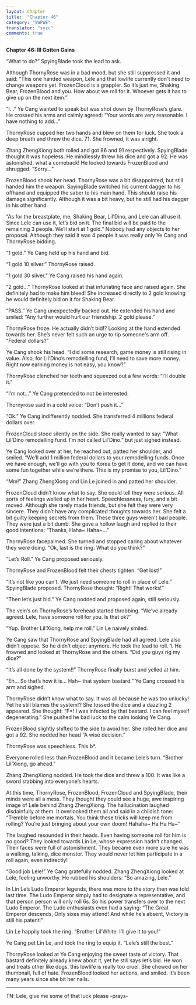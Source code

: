 ```yaml
---
layout: chapter
title:  "Chapter 46"
category: "VWPWE"
translator: "syzc"
comments: true
---
```


**Chapter 46: Ill Gotten Gains**
 
“What to do?” SpyingBlade took the lead to ask.
 
Although ThornyRose was in a bad mood, but she still suppressed it and said: “This one handed weapon, Lele and that lowlife currently don't need to change weapons yet. FrozenCloud is a grappler. So it’s just me, Shaking Bear, FrozenBlood and you. How about we roll for it. Whoever gets it has to give up on the next item.”
 
“I...” Ye Cang wanted to speak but was shot down by ThornyRose’s glare. He crossed his arms and calmly agreed: “Your words are very reasonable. I have nothing to add...”
 
ThornyRose cupped her two hands and blew on them for luck. She took a deep breath and threw the dice. 71. She frowned, it was alright.
 
Zhang ZhengXiong both rolled and got 86 and 91 respectively. SpyingBlade thought it was hopeless. He mindlessly threw his dice and got a 92. He was astonished, what a comeback! He looked towards FrozenBlood and shrugged. “Sorry...”
 
FrozenBlood shook her head. ThornyRose was a bit disappointed, but still handed him the weapon. SpyingBlade switched his current dagger to his offhand and equipped the saber to his main hand. This should raise his damage significantly. Although it was a bit heavy, but he still had his dagger in his other hand.
 
“As for the breastplate, me, Shaking Bear, Lil’Dino, and Lele can all use it. Since Lele can use it, let’s bid on it. The final bid will be paid to the remaining 3 people. We’ll start at 1 gold.” Nobody had any objects to her proposal. Although they said it was 4 people it was really only Ye Cang and ThornyRose bidding.
 
“1 gold.” Ye Cang held up his hand and bid.
 
“1 gold 10 silver.” ThornyRose raised.
 
“1 gold 30 silver.” Ye Cang raised his hand again.
 
“2 gold...” ThornyRose looked at that infuriating face and raised again. She definitely had to make him bleed! She increased directly to 2 gold knowing he would definitely bid on it for Shaking Bear. 
 
“PASS.” Ye Cang unexpectedly backed out. He extended his hand and smiled: “Any further would hurt our friendship. 2 gold please.”
 
ThornyRose froze. He actually didn’t bid!? Looking at the hand extended towards her. She’s never felt such an urge to rip someone's arm off. “Federal dollars?”
 
Ye Cang shook his head. “I did some research, game money is still rising in value. Also, for Lil’Dino’s remodelling fund, I’ll need to save more money. Right now earning money is not easy, you know?”
 
ThornyRose clenched her teeth and squeezed out a few words: “I’ll double it.”
 
“I’m not...” Ye Cang pretended to not be interested.
 
Thornyrose said in a cold voice: “Don’t push it...”
 
“Ok.” Ye Cang indifferently nodded. She transferred 4 millions federal dollars over.
 
FrozenCloud stood silently on the side. She really wanted to say: “What Lil’Dino remodelling fund. I’m not called Lil’Dino.” but just sighed instead.
 
Ye Cang looked over at her, he reached out, patted her shoulder, and smiled. “We’ll add 1 million federal dollars to your remodelling funds. Once we have enough, we’ll go with you to Korea to get it done, and we can have some fun together while we’re there. This is my promise to you, Lil’Dino.”
 
“Mm!” Zhang ZhengXiong and Lin Le joined in and patted her shoulder.
 
FrozenCloud didn’t know what to say. She could tell they were serious. All sorts of feelings welled up in her heart. Speechlessness, fury, and a bit moved. Although she rarely made friends, but she felt they were very sincere. They didn’t have any complicated thoughts towards her. She felt a bit guilty keeping secrets from them. These three guys weren’t bad people. They were just a bit dumb. She gave a hollow laugh and replied to their good intentions: “Thanks, Haha~ Haha~...”
 
ThornyRose facepalmed. She turned and stopped caring about whatever they were doing. “Ok, last is the ring. What do you think?”
 
“Let’s Roll.” Ye Cang proposed seriously.
 
ThornyRose and FrozenBlood felt their chests tighten. “Get lost!”
 
“It’s not like you can’t. We just need someone to roll in place of Lele.” SpyingBlade proposed. ThornyRose thought: “Right! That works!”
 
“Then let’s just bid.” Ye Cang nodded and proposed again, still seriously.
 
The vein’s on ThornyRose’s forehead started throbbing. “We’ve already agreed. Lele, have someone roll for you. Is that ok?”
 
“Yup. Brother Lil’Xiong, help me roll.” Lin Le naively smiled.
 
Ye Cang saw that ThornyRose and SpyingBlade had all agreed. Lele also didn’t oppose. So he didn’t object anymore. He took the lead to roll. 1. He frowned and looked at ThornyRose and the others. “Did you guys rig my dice?”
 
“It’s all done by the system!!” ThornyRose finally burst and yelled at him.
 
“Eh... So that’s how it is... Hah~ that system bastard.” Ye Cang crossed his arm and sighed.
 
ThornyRose didn’t know what to say. It was all because he was too unlucky! Yet he still blames the system!? She tossed the dice and a dazzling 2 appeared. She thought: “F\*! I was infected by that bastard. I can feel myself degenerating.” She pushed he bad luck to the calm looking Ye Cang.
 
FrozenBlood slightly shifted to the side to avoid her. She rolled her dice and got a 92. She nodded her head “A wise decision.”
 
ThornyRose was speechless. This b\*.
 
Everyone rolled less than FrozenBlood and it became Lele’s turn. “Brother Lil’Xiong, go ahead.”
 
Zhang ZhengXiong nodded. He took the dice and threw a 100. It was like a sword stabbing into everyone’s hearts. 
 
At this time, ThornyRose, FrozenBlood, FrozenCloud and SpyingBlade, their minds were all a mess. They thought they could see a huge, awe inspiring image of Lele behind Zhang ZhengXiong. The hallucination laughed disdainfully at them. It overlooked them all and said in a childish tone: “Tremble before me mortals. You think these tricks will keep me from rolling? You’re just bringing about your own doom! Hahaha~ Ha Ha Ha~”
 
The laughed resounded in their heads. Even having someone roll for him is no good? They looked towards Lin Le, whose expression hadn’t changed. Their faces were full of astonishment. They became even more sure he was a walking, talking, dice monster. They would never let him participate in a roll again, even indirectly!
 
“Good job Lele!” Ye Cang gratefully nodded. Zhang ZhengXiong looked at Lele, feeling unworthy. He rubbed his shoulders: “So amazing, Lele.”
 
In Lin Le’s Ludo Emperor legends, there was more to the story then was told last time. The Ludo Emperor simply had to designate a representative, and that person person will only roll 6s. So his power transfers over to the next Ludo Emperor. The Ludo enthusiasts even had a saying: “The Great Emperor descends, Only sixes may attend! And while he’s absent, Victory is still his patent!”
 
Lin Le happily took the ring. “Brother Lil’White. I’ll give it to you!”
 
Ye Cang pet Lin Le, and took the ring to equip it. “Lele’s still the best.”
 
ThornyRose looked at Ye Cang enjoying the sweet taste of victory. That bastard definitely already knew about it, yet he still says let’s bid. He won and treats other like dogs, this lowlife is really too cruel. She chewed on her thumbnail, full of hate. FrozenBlood looked her actions, and smiled. It’s been many years since she bit her nails.

---

TN: Lele, give me some of that luck please -prays-